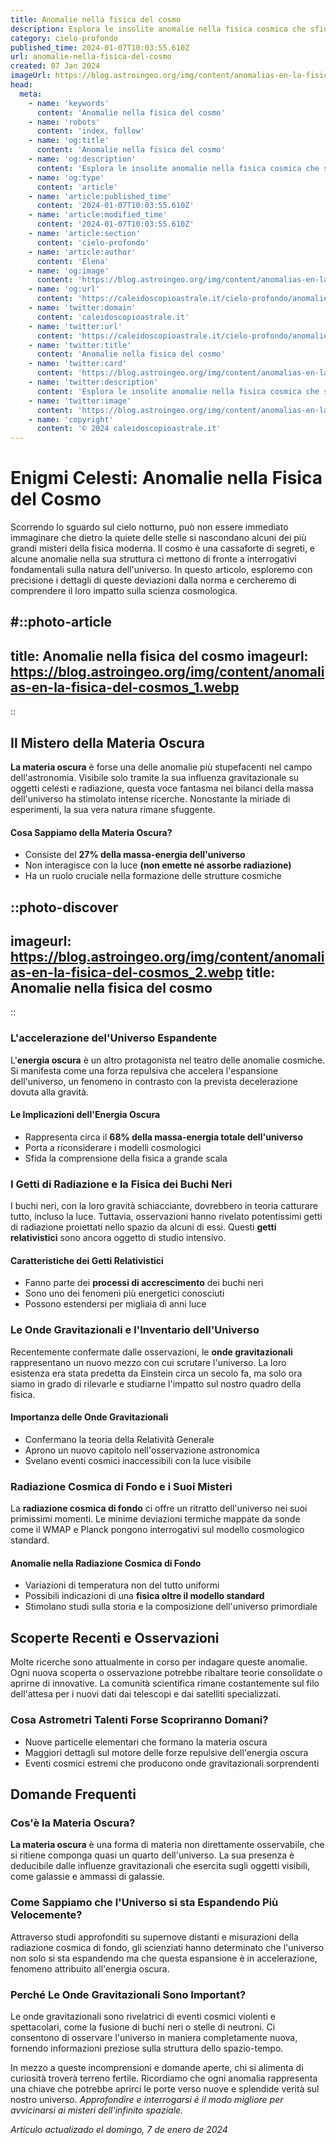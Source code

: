 ```yaml
---
title: Anomalie nella fisica del cosmo
description: Esplora le insolite anomalie nella fisica cosmica che sfidano la scienza. Scopri i misteri delluniverso e teorie avvincenti nellarticolo!
category: cielo-profondo
published_time: 2024-01-07T10:03:55.610Z
url: anomalie-nella-fisica-del-cosmo
created: 07 Jan 2024
imageUrl: https://blog.astroingeo.org/img/content/anomalias-en-la-fisica-del-cosmos_1.webp
head:
  meta:
    - name: 'keywords'
      content: 'Anomalie nella fisica del cosmo'
    - name: 'robots'
      content: 'index, follow'
    - name: 'og:title'
      content: 'Anomalie nella fisica del cosmo'
    - name: 'og:description'
      content: 'Esplora le insolite anomalie nella fisica cosmica che sfidano la scienza. Scopri i misteri delluniverso e teorie avvincenti nellarticolo!'
    - name: 'og:type'
      content: 'article'
    - name: 'article:published_time'
      content: '2024-01-07T10:03:55.610Z'
    - name: 'article:modified_time'
      content: '2024-01-07T10:03:55.610Z'
    - name: 'article:section'
      content: 'cielo-profondo'
    - name: 'article:author'
      content: 'Elena'
    - name: 'og:image'
      content: 'https://blog.astroingeo.org/img/content/anomalias-en-la-fisica-del-cosmos_1.webp'
    - name: 'og:url'
      content: 'https://caleidoscopioastrale.it/cielo-profondo/anomalie-nella-fisica-del-cosmo'
    - name: 'twitter:domain'
      content: 'caleidoscopioastrale.it'
    - name: 'twitter:url'
      content: 'https://caleidoscopioastrale.it/cielo-profondo/anomalie-nella-fisica-del-cosmo'
    - name: 'twitter:title'
      content: 'Anomalie nella fisica del cosmo'
    - name: 'twitter:card'
      content: 'https://blog.astroingeo.org/img/content/anomalias-en-la-fisica-del-cosmos_1.webp'
    - name: 'twitter:description'
      content: 'Esplora le insolite anomalie nella fisica cosmica che sfidano la scienza. Scopri i misteri delluniverso e teorie avvincenti nellarticolo!'
    - name: 'twitter:image'
      content: 'https://blog.astroingeo.org/img/content/anomalias-en-la-fisica-del-cosmos_1.webp'
    - name: 'copyright'
      content: '© 2024 caleidoscopioastrale.it'
---
```

# Enigmi Celesti: Anomalie nella Fisica del Cosmo

Scorrendo lo sguardo sul cielo notturno, può non essere immediato immaginare che dietro la quiete delle stelle si nascondano alcuni dei più grandi misteri della fisica moderna. Il cosmo è una cassaforte di segreti, e alcune anomalie nella sua struttura ci mettono di fronte a interrogativi fondamentali sulla natura dell'universo. In questo articolo, esploremo con precisione i dettagli di queste deviazioni dalla norma e cercheremo di comprendere il loro impatto sulla scienza cosmologica.

#::photo-article
---
title: Anomalie nella fisica del cosmo
imageurl: https://blog.astroingeo.org/img/content/anomalias-en-la-fisica-del-cosmos_1.webp
---
::

## Il Mistero della Materia Oscura

**La materia oscura** è forse una delle anomalie più stupefacenti nel campo dell'astronomia. Visibile solo tramite la sua influenza gravitazionale su oggetti celesti e radiazione, questa voce fantasma nei bilanci della massa dell'universo ha stimolato intense ricerche. Nonostante la miriade di esperimenti, la sua vera natura rimane sfuggente.

#### Cosa Sappiamo della Materia Oscura?

- Consiste del **27% della massa-energia dell'universo**
- Non interagisce con la luce **(non emette né assorbe radiazione)**
- Ha un ruolo cruciale nella formazione delle strutture cosmiche

::photo-discover
---
imageurl: https://blog.astroingeo.org/img/content/anomalias-en-la-fisica-del-cosmos_2.webp
title: Anomalie nella fisica del cosmo
---
::

### L'accelerazione del'Universo Espandente

L'**energia oscura** è un altro protagonista nel teatro delle anomalie cosmiche. Si manifesta come una forza repulsiva che accelera l'espansione dell'universo, un fenomeno in contrasto con la prevista decelerazione dovuta alla gravità.

#### Le Implicazioni dell'Energia Oscura

- Rappresenta circa il **68% della massa-energia totale dell'universo**
- Porta a riconsiderare i modelli cosmologici
- Sfida la comprensione della fisica a grande scala

### I Getti di Radiazione e la Fisica dei Buchi Neri

I buchi neri, con la loro gravità schiacciante, dovrebbero in teoria catturare tutto, incluso la luce. Tuttavia, osservazioni hanno rivelato potentissimi getti di radiazione proiettati nello spazio da alcuni di essi. Questi **getti relativistici** sono ancora oggetto di studio intensivo.

#### Caratteristiche dei Getti Relativistici

- Fanno parte dei **processi di accrescimento** dei buchi neri
- Sono uno dei fenomeni più energetici conosciuti
- Possono estendersi per migliaia di anni luce

### Le Onde Gravitazionali e l'Inventario dell'Universo

Recentemente confermate dalle osservazioni, le **onde gravitazionali** rappresentano un nuovo mezzo con cui scrutare l'universo. La loro esistenza era stata predetta da Einstein circa un secolo fa, ma solo ora siamo in grado di rilevarle e studiarne l'impatto sul nostro quadro della fisica.

#### Importanza delle Onde Gravitazionali

- Confermano la teoria della Relatività Generale
- Aprono un nuovo capitolo nell'osservazione astronomica
- Svelano eventi cosmici inaccessibili con la luce visibile

### Radiazione Cosmica di Fondo e i Suoi Misteri

La **radiazione cosmica di fondo** ci offre un ritratto dell'universo nei suoi primissimi momenti. Le minime deviazioni termiche mappate da sonde come il WMAP e Planck pongono interrogativi sul modello cosmologico standard.

#### Anomalie nella Radiazione Cosmica di Fondo

- Variazioni di temperatura non del tutto uniformi
- Possibili indicazioni di una **fisica oltre il modello standard**
- Stimolano studi sulla storia e la composizione dell'universo primordiale

## Scoperte Recenti e Osservazioni

Molte ricerche sono attualmente in corso per indagare queste anomalie. Ogni nuova scoperta o osservazione potrebbe ribaltare teorie consolidate o aprirne di innovative. La comunità scientifica rimane costantemente sul filo dell'attesa per i nuovi dati dai telescopi e dai satelliti specializzati.

### Cosa Astrometri Talenti Forse Scopriranno Domani?

- Nuove particelle elementari che formano la materia oscura
- Maggiori dettagli sul motore delle forze repulsive dell'energia oscura
- Eventi cosmici estremi che producono onde gravitazionali sorprendenti

## Domande Frequenti

### Cos'è la Materia Oscura?
**La materia oscura** è una forma di materia non direttamente osservabile, che si ritiene componga quasi un quarto dell'universo. La sua presenza è deducibile dalle influenze gravitazionali che esercita sugli oggetti visibili, come galassie e ammassi di galassie.

### Come Sappiamo che l'Universo si sta Espandendo Più Velocemente?
Attraverso studi approfonditi su supernove distanti e misurazioni della radiazione cosmica di fondo, gli scienziati hanno determinato che l'universo non solo si sta espandendo ma che questa espansione è in accelerazione, fenomeno attribuito all'energia oscura.

### Perché Le Onde Gravitazionali Sono Important?
Le onde gravitazionali sono rivelatrici di eventi cosmici violenti e spettacolari, come la fusione di buchi neri o stelle di neutroni. Ci consentono di osservare l'universo in maniera completamente nuova, fornendo informazioni preziose sulla struttura dello spazio-tempo.

In mezzo a queste incomprensioni e domande aperte, chi si alimenta di curiosità troverà terreno fertile. Ricordiamo che ogni anomalia rappresenta una chiave che potrebbe aprirci le porte verso nuove e splendide verità sul nostro universo. *Approfondire e interrogarsi è il modo migliore per avvicinarsi ai misteri dell'infinito spaziale.*

_Artículo actualizado el domingo, 7 de enero de 2024_